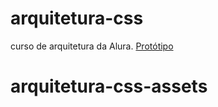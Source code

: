 # arquitetura-css
curso de arquitetura da Alura. 
[Protótipo](https://www.figma.com/file/0gMF5BPgplPYqQA6Om1T1sk9/alura-bootstrap?type=design&node-id=0-1&mode=design&t=abXx4wA6lu7DqR92-0)
# arquitetura-css-assets
